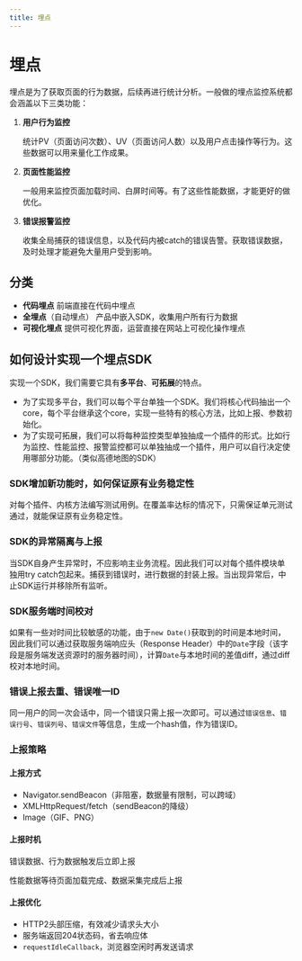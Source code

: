 ```yaml
---
title: 埋点
---
```


# 埋点

埋点是为了获取页面的行为数据，后续再进行统计分析。一般做的埋点监控系统都会涵盖以下三类功能：

1. **用户行为监控**

   统计PV（页面访问次数）、UV（页面访问人数）以及用户点击操作等行为。这些数据可以用来量化工作成果。

2. **页面性能监控**

   一般用来监控页面加载时间、白屏时间等。有了这些性能数据，才能更好的做优化。

3. **错误报警监控**

   收集全局捕获的错误信息，以及代码内被catch的错误告警。获取错误数据，及时处理才能避免大量用户受到影响。

## 分类

- **代码埋点**
  前端直接在代码中埋点
- **全埋点**（自动埋点）
  产品中嵌入SDK，收集用户所有行为数据
- **可视化埋点**
  提供可视化界面，运营直接在网站上可视化操作埋点

## 如何设计实现一个埋点SDK

实现一个SDK，我们需要它具有**多平台**、**可拓展**的特点。

- 为了实现多平台，我们可以每个平台单独一个SDK。我们将核心代码抽出一个core，每个平台继承这个core，实现一些特有的核心方法，比如上报、参数初始化。
- 为了实现可拓展，我们可以将每种监控类型单独抽成一个插件的形式。比如行为监控、性能监控、报警监控都可以单独抽成一个插件，用户可以自行决定使用哪部分功能。（类似高德地图的SDK）

### SDK增加新功能时，如何保证原有业务稳定性

对每个插件、内核方法编写测试用例。在覆盖率达标的情况下，只需保证单元测试通过，就能保证原有业务稳定性。

### SDK的异常隔离与上报

当SDK自身产生异常时，不应影响主业务流程。因此我们可以对每个插件模块单独用try catch包起来。捕获到错误时，进行数据的封装上报。当出现异常后，中止SDK运行并移除所有监听。

### SDK服务端时间校对

如果有一些对时间比较敏感的功能，由于`new Date()`获取到的时间是本地时间，因此我们可以通过获取服务端响应头（Response Header）中的`Date`字段（该字段是服务端发送资源时的服务器时间），计算`Date`与本地时间的差值diff，通过diff校对本地时间。

### 错误上报去重、错误唯一ID

同一用户的同一次会话中，同一个错误只需上报一次即可。可以通过`错误信息`、`错误行号`、`错误列号`、`错误文件`等信息，生成一个hash值，作为错误ID。

### 上报策略

#### 上报方式

- Navigator.sendBeacon（非阻塞，数据量有限制，可以跨域）
- XMLHttpRequest/fetch（sendBeacon的降级）
- Image（GIF、PNG）

#### 上报时机

错误数据、行为数据触发后立即上报

性能数据等待页面加载完成、数据采集完成后上报

#### 上报优化

- HTTP2头部压缩，有效减少请求头大小
- 服务端返回204状态码，省去响应体
- `requestIdleCallback`，浏览器空闲时再发送请求
